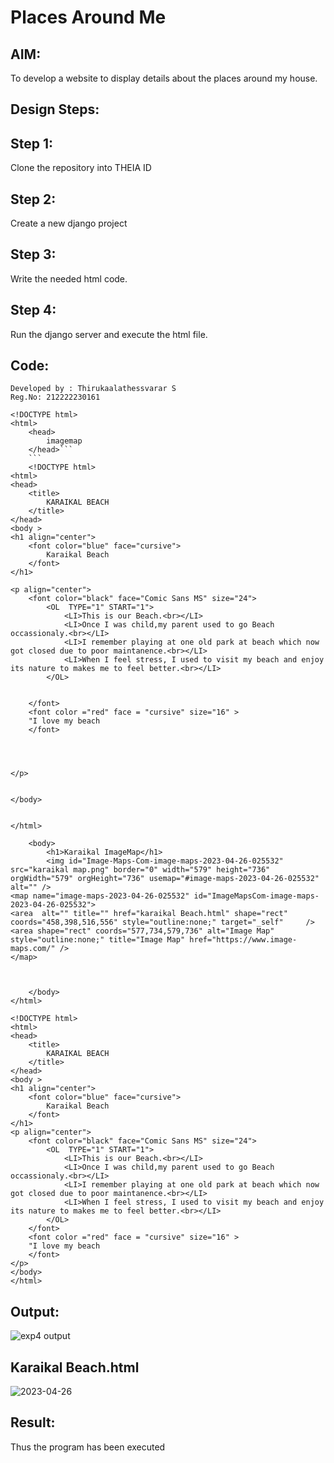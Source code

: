 # Places Around Me
## AIM:
To develop a website to display details about the places around my house.

## Design Steps:

## Step 1:

Clone the repository into THEIA ID

## Step 2:
Create a new django project

## Step 3:
Write the needed html code.

## Step 4:
Run the django server and execute the html file.

## Code:
```
Developed by : Thirukaalathessvarar S
Reg.No: 212222230161
```
```
<!DOCTYPE html>
<html>
    <head>
        imagemap
    </head>```
    ```
    <!DOCTYPE html>
<html>
<head>
    <title>
        KARAIKAL BEACH
    </title>
</head>
<body >
<h1 align="center">
    <font color="blue" face="cursive">
        Karaikal Beach
    </font>
</h1>

<p align="center">
    <font color="black" face="Comic Sans MS" size="24">
        <OL  TYPE="1" START="1">
            <LI>This is our Beach.<br></LI>     
            <LI>Once I was child,my parent used to go Beach occassionaly.<br></LI>
            <LI>I remember playing at one old park at beach which now got closed due to poor maintanence.<br></LI>
            <LI>When I feel stress, I used to visit my beach and enjoy its nature to makes me to feel better.<br></LI>
        </OL>


    </font>
    <font color ="red" face = "cursive" size="16" > 
    "I love my beach
    </font>




</p>


</body>


</html>
           
    <body>
        <h1>Karaikal ImageMap</h1>
        <img id="Image-Maps-Com-image-maps-2023-04-26-025532" src="karaikal map.png" border="0" width="579" height="736" orgWidth="579" orgHeight="736" usemap="#image-maps-2023-04-26-025532" alt="" />
<map name="image-maps-2023-04-26-025532" id="ImageMapsCom-image-maps-2023-04-26-025532">
<area  alt="" title="" href="karaikal Beach.html" shape="rect" coords="458,398,516,556" style="outline:none;" target="_self"     />
<area shape="rect" coords="577,734,579,736" alt="Image Map" style="outline:none;" title="Image Map" href="https://www.image-maps.com/" />
</map>



    </body>
</html>
```
```
<!DOCTYPE html>
<html>
<head>
    <title>
        KARAIKAL BEACH
    </title>
</head>
<body >
<h1 align="center">
    <font color="blue" face="cursive">
        Karaikal Beach
    </font>
</h1>
<p align="center">
    <font color="black" face="Comic Sans MS" size="24">
        <OL  TYPE="1" START="1">
            <LI>This is our Beach.<br></LI>     
            <LI>Once I was child,my parent used to go Beach occassionaly.<br></LI>
            <LI>I remember playing at one old park at beach which now got closed due to poor maintanence.<br></LI>
            <LI>When I feel stress, I used to visit my beach and enjoy its nature to makes me to feel better.<br></LI>
        </OL>
    </font>
    <font color ="red" face = "cursive" size="16" > 
    "I love my beach
    </font>
</p>
</body>
</html>
```           

## Output:

![exp4 output](https://user-images.githubusercontent.com/121166390/234456834-61dcfcb2-0d28-42d7-914e-08294426a324.png)

## Karaikal Beach.html
![2023-04-26](https://user-images.githubusercontent.com/121166390/234456856-8e696697-97ec-4a1e-884a-15f997c71108.png)

## Result:
Thus the program has been executed
